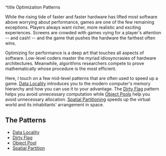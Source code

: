 ^title Optimization Patterns

While the rising tide of faster and faster hardware has lifted most software
above worrying about performance, games are one of the few remaining exceptions.
Players always want richer, more realistic and exciting experiences. Screens are
crowded with games vying for a player's attention -- and cash! -- and the game
that pushes the hardware the farthest often wins.

Optimizing for performance is a deep art that touches all aspects of software.
Low-level coders master the myriad idiosyncrasies of hardware architectures.
Meanwhile, algorithms researchers compete to prove mathematically whose
procedure is the most efficient.

Here, I touch on a few mid-level patterns that are often used to speed up a
game. [Data Locality](data-locality.html) introduces you to the modern
computer's memory hierarchy and how you can use it to your advantage. The [Dirty
Flag](dirty-flag.html) pattern helps you avoid unnecessary computation while
[Object Pools](object-pool.html) help you avoid unnecessary allocation. [Spatial
Partitioning](spatial-partition.html) speeds up the virtual world and its
inhabitants' arrangement in space.

## The Patterns

* [Data Locality](data-locality.html)
* [Dirty Flag](dirty-flag.html)
* [Object Pool](object-pool.html)
* [Spatial Partition](spatial-partition.html)
